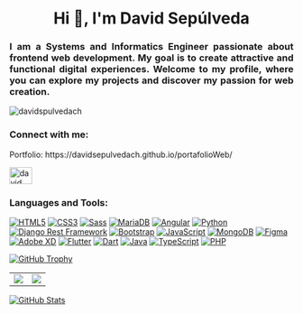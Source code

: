 <h1 align="center">Hi 👋, I'm David Sepúlveda</h1>
<h3 align="justify">I am a Systems and Informatics Engineer passionate about frontend web development. My goal is to create attractive and functional digital experiences. Welcome to my profile, where you can explore my projects and discover my passion for web creation.</h3>

<p align="left"> <img src="https://komarev.com/ghpvc/?username=davidspulvedach&label=Profile%20views&color=0e75b6&style=flat" alt="davidspulvedach" /> </p>

<h3 align="left">Connect with me:</h3>
<p>Portfolio: https://davidsepulvedach.github.io/portafolioWeb/ </p>
<p align="left">
<a href="https://linkedin.com/in/david-leonardo-sepúlveda-21303a255/" target="blank"><img align="center" src="https://raw.githubusercontent.com/rahuldkjain/github-profile-readme-generator/master/src/images/icons/Social/linked-in-alt.svg" alt="david leonardo sepulveda" height="30" width="40" /></a>
</p>

<h3 align="left">Languages and Tools:</h3>

[![HTML5](https://img.shields.io/badge/HTML5-E34F26?style=for-the-badge&logo=html5&logoColor=white)](https://developer.mozilla.org/en-US/docs/Web/HTML) 
[![CSS3](https://img.shields.io/badge/CSS3-1572B6?style=for-the-badge&logo=css3&logoColor=white)](https://developer.mozilla.org/en-US/docs/Web/CSS) 
[![Sass](https://img.shields.io/badge/Sass-CC6699?style=for-the-badge&logo=sass&logoColor=white)](https://sass-lang.com/) 
[![MariaDB](https://img.shields.io/badge/MariaDB-003545?style=for-the-badge&logo=mariadb&logoColor=white)](https://mariadb.org/) 
[![Angular](https://img.shields.io/badge/Angular-DD0031?style=for-the-badge&logo=angular&logoColor=white)](https://angular.io/) 
[![Python](https://img.shields.io/badge/Python-3776AB?style=for-the-badge&logo=python&logoColor=white)](https://www.python.org/) 
[![Django Rest Framework](https://img.shields.io/badge/Django_Rest_Framework-092E20?style=for-the-badge&logo=django&logoColor=white)](https://www.django-rest-framework.org/) 
[![Bootstrap](https://img.shields.io/badge/Bootstrap-563D7C?style=for-the-badge&logo=bootstrap&logoColor=white)](https://getbootstrap.com/) 
[![JavaScript](https://img.shields.io/badge/JavaScript-F7DF1E?style=for-the-badge&logo=javascript&logoColor=black)](https://developer.mozilla.org/en-US/docs/Web/JavaScript) 
[![MongoDB](https://img.shields.io/badge/MongoDB-47A248?style=for-the-badge&logo=mongodb&logoColor=white)](https://www.mongodb.com/)
[![Figma](https://img.shields.io/badge/Figma-F24E1E?style=for-the-badge&logo=figma&logoColor=white)](https://www.figma.com/) 
[![Adobe XD](https://img.shields.io/badge/Adobe_XD-FF61F6?style=for-the-badge&logo=adobe-xd&logoColor=white)](https://www.adobe.com/products/xd.html) 
[![Flutter](https://img.shields.io/badge/Flutter-02569B?style=for-the-badge&logo=flutter&logoColor=white)](https://flutter.dev/) 
[![Dart](https://img.shields.io/badge/Dart-0175C2?style=for-the-badge&logo=dart&logoColor=white)](https://dart.dev/) 
[![Java](https://img.shields.io/badge/Java-007396?style=for-the-badge&logo=java&logoColor=white)](https://www.java.com/) 
[![TypeScript](https://img.shields.io/badge/TypeScript-007ACC?style=for-the-badge&logo=typescript&logoColor=white)](https://www.typescriptlang.org/) 
[![PHP](https://img.shields.io/badge/PHP-777BB4?style=for-the-badge&logo=php&logoColor=white)](https://www.php.net/) 

[![GitHub Trophy](https://github-profile-trophy.vercel.app/?username=DavidSepulvedaCh&column=7&margin-w=15&margin-h=15&theme=darkhub)](https://github.com/DavidSepulvedaCh/github-profile-trophy)

<table>
  <tr>
    <td align="center">
      <img src="https://github-readme-stats.vercel.app/api?username=DavidSepulvedaCh&theme=dark" />
    </td>
    <td align="center">
      <img src="https://github-readme-stats.vercel.app/api/top-langs/?username=DavidSepulvedaCh&layout=compact&theme=dark" />
    </td>
  </tr>
</table>

[![GitHub Stats](https://github-profile-summary-cards.vercel.app/api/cards/profile-details?username=DavidSepulvedaCh&theme=github_dark)](https://github.com/vn7n24fzkq/github-profile-summary-cards)
